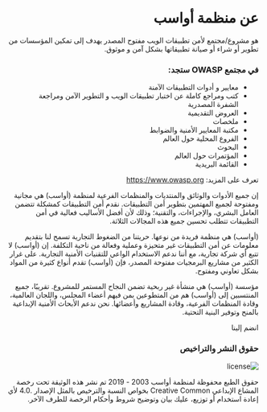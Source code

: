 <div dir="rtl" align='right'>

# عن منظمة أواسب 

هو مشروع/مجتمع لأمن تطبيقات الويب مفتوح المصدر يهدف إلى تمكين المؤسسات من تطوير أو شراء أو صيانة تطبيقاتها بشكل آمن و موثوق.


### في مجتمع OWASP ستجد:  

* معايير و أدوات التطبيقات الآمنة 
* كتب ومراجع كاملة عن اختبار تطبيقات الويب و التطوير الآمن ومراجعة الشفرة المصدرية 
* العروض التقديمية 
* ملخصات 
* مكتبة المعايير الأمنية والضوابط 
* الفروع المحلية حول العالم 
* البحوث 
* المؤتمرات حول العالم 
* القائمة البريدية 


 تعرف على المزيد:   https://www.owasp.org 


إن جميع الأدوات والوثائق والمنتديات والمنظمات الفرعية لمنظمة (أواسب) هي
مجانية ومفتوحة لجميع المهتمين بتطوير أمن التطبيقات. نقدم أمن التطبيقات
كمشكلة تتضمن العامل البشري، والإجراءات، والتقنية؛ وذلك لأن أفضل الأساليب
فعالية في أمن التطبيقات تتطلب تحسين جميع هذه المجالات الثلاثة.

(أواسب) هي منظمة فريدة من نوعها. حريتنا من الضغوط التجارية تسمح لنا
بتقديم معلومات عن أمن التطبيقات غير متحيزة وعملية وفعالة من ناحية التكلفة.
إن (أواسب) لا تتبع أي شركة تجارية، مع أننا ندعم الاستخدام الواعي للتقنيات
الأمنية التجارية. على غرار الكثير من مشاريع البرمجيات مفتوحة المصدر، فإن
(أواسب) تقدم أنواع كثيرة من المواد بشكل تعاوني ومفتوح.

مؤسسة (أواسب) هي منشأة غير ربحية تضمن النجاح المستمر للمشروع. تقريبًا، 
جميع المنتسبين إلى (أواسب) هم من المتطوعين بمن فيهم أعضاء المجلس،
واللجان العالمية، وقادة المنظمات الفرعية، وقادة المشاريع وأعضائها. نحن ندعم
الأبحاث الأمنية الإبداعية بالمنح وتوفير البنية التحتية.

انضم إلينا
    


### حقوق النشر والتراخيص

![license](images/license.png)

 حقوق الطبع محفوظة لمنظمة أواسب 2003 - 2019
 تم نشر هذه الوثيقة تحت رخصة المشاع الإبداعي Creative Common بخواص النسبة والترخيص بالمثل الإصدار .4.0 لأي إعادة
استخدام أو توزيع، عليك بيان وتوضيح شروط وأحكام الرخصة للطرف الآخر.

[1]: https://www.youtube.com/user/OWASPGLOBAL
[2]: https://www.owasp.org/index.php/OWASP_Cheat_Sheet_Series
[3]: https://www.owasp.org/index.php/OWASP_Chapter
[4]: https://www.owasp.org/index.php/Category:OWASP_AppSec_Conference
[5]: https://lists.owasp.org/mailman/listinfo
[6]: https://www.owasp.org
[7]: http://creativecommons.org/licenses/by-sa/4.0/

</div>

